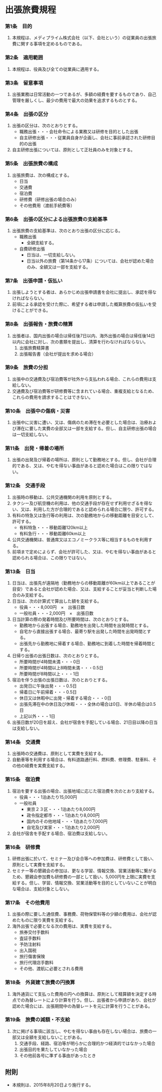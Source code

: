 # 出張旅費規程

### 第1条　目的

1. 本規程は、メディプライム株式会社（以下、会社という）の従業員の出張旅費に関する事項を定めるものである。　　

### 第2条　適用範囲

1. 本規程は、役員及び全ての従業員に適用する。　　

### 第3条　留意事項

1. 出張業務は日常活動の一つであるが、多額の経費を要するものであり、自己管理を厳しくし、最少の費用で最大の効果を追求するものとする。　　

### 第4条　出張の区分

1. 出張の区分は、次のとおりとする。  
	- 職務出張・・・会社命令による業務又は研修を目的とした出張  
	- 自主研修出張・・・従業員自身が企画し、会社に事前承認された研修目的の出張  
2. 自主研修出張については、原則として正社員のみを対象とする。  

### 第5条　出張旅費の構成

1. 出張旅費は、次の構成とする。  
	- 日当  
	- 交通費  
	- 宿泊費  
	- 研修費（研修出張の場合のみ）  
	- その他費用（渡航手続費等）  

### 第6条　出張の区分による出張旅費の支給基準

1. 出張旅費の支給基準は、次のとおり出張の区分に応じる。  
	- 職務出張  
		- 全額支給する。  
	- 自費研修出張  
		- 日当は、一切支給しない。  
		- 日当以外の旅費（第14条から17条）については、会社が認めた場合のみ、全額又は一部を支給する。  

### 第7条　出張申請・仮払い

1. 出張しようとする者は、あらかじめ出張申請書を会社に提出し、承認を得なければならない。  
2. 前項による承認を受けた際に、希望する者は申請した概算旅費の仮払いを受けることができる。  

### 第8条　出張報告・旅費の精算

1. 出張者は、国内出張の場合は帰任後7日以内、海外出張の場合は帰任後14日以内に会社に対し、次の書類を提出し、清算を行わなければならない。  
	1. 出張旅費精算書  
	2. 出張報告書（会社が提出を求める場合）  

### 第9条　旅費の分担

1. 出張中の交通費及び宿泊費等が社外から支払われる場合、これらの費用は支給しない。  
2. 交通費及び宿泊費等が研修費等に含まれている場合、重複支給となるため、これらの費用を請求することはできない。   

### 第10条　出張中の傷病・災害

1. 出張中に災害に遭い、又は、傷病のため滞在を必要とした場合は、治療および滞在に要した実費の全部又は一部を支給する。但し、自主研修出張の場合は一切支給しない。  

### 第11条　出発・帰着の場所

1. 出張の出発及び帰着の場所は、原則として勤務地とする。但し、会社が合理的である、又は、やむを得ない事由があると認めた場合はこの限りではない。  

### 第12条　交通手段

1. 出張時の移動は、公共交通機関の利用を原則とする。  
2. タクシー及び航空機の利用は、他の交通手段が存在せず利用せざるを得ない、又は、利用した方が合理的であると認められる場合に限り、許可する。  
3. 有料の特急又は急行等の利用は、次の勤務地からの移動距離を目安として、許可する。  
	- 有料特急・・・移動距離120km以上  
	- 有料急行・・・移動距離60km以上  
4. 公共交通機関は、普通席又はエコノミークラス等に相当するものを利用する。  
5. 前項まで定めによらず、会社が許可した、又は、やむを得ない事由があると認められる場合は、この限りではない。  

### 第13条　日当

1. 日当は、出張先が遠隔地（勤務地からの移動距離が60km以上であることが目安）であると会社が認めた場合、又は、支給することが妥当と判断した場合のみ支給する。  
2. 日当は、次の計算式で算出した額を支給する。  
	- 役員・・・8,000円　×　出張日数  
	- 一般社員・・・2,000円　×　出張日数  
3. 日当計算の際の発着時間及び所要時間は、次のとおりとする。  
	- 勤務地から出張する場合、勤務地を出発した時間を出発時間とする。  
	- 自宅から直接出張する場合、最寄り駅を出発した時間を出発時間とする。  
	- 出張先から勤務地に帰着する場合、勤務地に到着した時間を帰着時間とする。  
4. 日帰り出張の出張日数は、次のとおりとする。  
	- 所要時間が4時間未満・・・0日  
	- 所要時間が4時間以上8時間未満・・・0.5日  
	- 所要時間が8時間以上・・・1日  
5. 宿泊を伴う出張の出張日数は、次のとおりとする。  
	- 出発日に午後出発・・・0.5日　　
	- 帰着日に午前帰着・・・0.5日　　
	- 休日又は休暇中に出発・帰着する場合・・・0日　　
	- 出張先滞在中の休日及び休暇・・・全休の場合は0日、半休の場合は0.5日　　
	- 上記以外・・・1日　　
6. 出張日数が20日を超え、会社が宿舎を手配している場合、21日目以降の日当は支給しない。　　

### 第14条　交通費

1. 出張時の交通費は、原則として実費を支給する。  
2. 自動車等を利用する場合は、有料道路通行料、燃料費、修理費、駐車料、その他の経費を実費支給する。  

### 第15条　宿泊費

1. 宿泊を要する出張の場合、出張地域に応じた宿泊費を次のとおり支給する。  
	- 役員・・・1泊あたり15,000円  
	- 一般社員  
		- 東京２３区・・・1泊あたり8,000円  
		- 政令指定都市・・・1泊あたり8,000円  
		- 国内のその他地域・・・1泊あたり7,000円  
		- 自宅及び実家・・・1泊あたり2,000円  
2. 会社が宿舎を手配する場合、宿泊費は支給しない。  

### 第16条　研修費

1. 研修出張に於いて、セミナー及び会合等への参加費は、研修費として扱い、原則として実費を支給する。  
2. セミナー等の懇親会の参加は、更なる学習、情報交換、営業活動等に繋がるため、懇親会参加費も研修費の一部として扱い、5,000円を上限に実費を支給する。但し、学習、情報交換、営業活動等を目的としていないことが明白な場合は、支給対象としない。  

### 第17条　その他費用

1. 出張の際に要した通信費、事務費、荷物保管料等の少額の費用は、会社が認めたものに限り実費を支給する。  
2. 海外出張で必要となる次の費用は、実費を支給する。  
	- 旅券交付手数料  
	- 査証手数料  
	- 予防注射料  
	- 出入国税  
	- 旅行傷害保険  
	- 旅行代理店手数料  
	- その他、渡航に必要とされる費用  

### 第18条　外貨建て旅費の円換算

1. 海外通貨にて支払った費用の円への換算は、原則として精算額を決定する時点での為替レートにより計算を行う。但し、出張者から申請があり、会社が認めた場合には、出張期間中の為替レートを元に計算を行うことがある。  

### 第19条　旅費の減額・不支給

1. 次に掲げる事項に該当し、やむを得ない事由も存在しない場合は、旅費の一部又は全額を支給しないことがある。  
	1. 交通手段、経路、宿泊等が明らかに合理的かつ経済的ではなかった場合  
	2. 出張目的を果たしていなかった場合  
	3. その他前各号に準ずる事由があったとき  

## 附則
- 本規則は、2015年8月20日より施行する。　　
